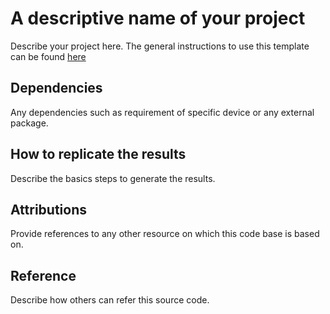 # A descriptive name of your project
Describe your project here. The general instructions to use this template can be found [here]()

## Dependencies
Any dependencies such as requirement of specific device or any external package.

## How to replicate the results
Describe the basics steps to generate the results.

## Attributions
Provide references to any other resource on which this code base is based on.

## Reference
Describe how others can refer this source code.